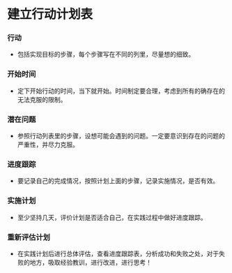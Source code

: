 # 建立行动计划表
### 行动
- 包括实现目标的步骤，每个步骤写在不同的列里，尽量想的细致。
### 开始时间
- 定下开始行动的时间，当下就开始。时间制定要合理，考虑到所有的确存在的无法克服的限制。
### 潜在问题
- 参照行动列表里的步骤，设想可能会遇到的问题。一定要意识到存在的问题的严重性，并尽力克服。
### 进度跟踪
- 要记录自己的完成情况，按照计划上面的步骤，记录实施情况，是否有效。
### 实施计划
- 至少坚持几天，评价计划是否适合自己，在实践过程中做好进度跟踪。
### 重新评估计划
- 在实践计划后进行总体评估，查看进度跟踪表，分析成功和失败之处，对于失败的地方，吸取经验教训，进行改进，进行思考！

